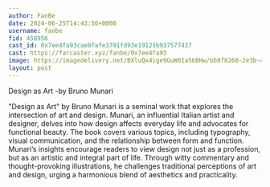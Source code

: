 ```yaml
---
author: FanBe
date: 2024-06-25T14:43:56+0000
username: fanbe
fid: 458956
cast_id: 0x7ee4fa93cae0fafe3791fd93e19125b937577437
cast: https://farcaster.xyz/fanbe/0x7ee4fa93
image: https://imagedelivery.net/BXluQx4ige9GuW0Ia56BHw/bb0f8260-2e3b-4663-4332-89367896cf00/original
layout: post
---
```


Design as Art
-by Bruno Munari

"Design as Art" by Bruno Munari is a seminal work that explores the intersection of art and design. Munari, an influential Italian artist and designer, delves into how design affects everyday life and advocates for functional beauty. The book covers various topics, including typography, visual communication, and the relationship between form and function. Munari’s insights encourage readers to view design not just as a profession, but as an artistic and integral part of life. Through witty commentary and thought-provoking illustrations, he challenges traditional perceptions of art and design, urging a harmonious blend of aesthetics and practicality.

<img src='https://imagedelivery.net/BXluQx4ige9GuW0Ia56BHw/bb0f8260-2e3b-4663-4332-89367896cf00/original' alt='' referrerpolicy='no-referrer'/>
